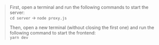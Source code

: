 
> First, open a terminal and run the following commands to start the server:  
> `cd server` → `node proxy.js`  
>   
> Then, open a new terminal (without closing the first one) and run the following command to start the frontend:  
> `yarn dev`
